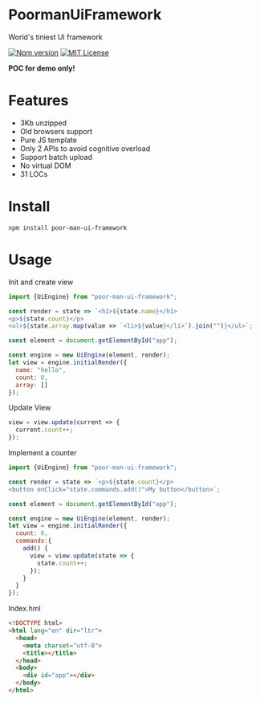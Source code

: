# PoormanUiFramework
World's tiniest UI framework

[![Npm version](https://img.shields.io/npm/v/poor-man-ui-framework.svg)](https://www.npmjs.com/package/poor-man-ui-framework)
[![MIT License](https://img.shields.io/github/license/David-Desmaisons/PoormanUiFramework.svg)](https://github.com/David-Desmaisons/PoormanUiFramework/blob/master/LICENSE)


**POC for demo only!**

# Features

* 3Kb unzipped
* Old browsers support
* Pure JS template 
* Only 2 APIs to avoid cognitive overload
* Support batch upload
* No virtual DOM
* 31 LOCs

# Install

```
npm install poor-man-ui-framework
```


# Usage

Init and create view
``` javascript
import {UiEngine} from "poor-man-ui-framework";

const render = state => `<h1>${state.name}</h1>
<p>${state.count}</p>
<ul>${state.array.map(value => `<li>${value}</li>`).join("")}</ul>`;

const element = document.getElementById("app");

const engine = new UiEngine(element, render);
let view = engine.initialRender({
  name: "hello",
  count: 0,
  array: []
});
```


Update View
``` javascript
view = view.update(current => {
  current.count++;
});
```

Implement a counter
``` javascript
import {UiEngine} from "poor-man-ui-framework";

const render = state => `<p>${state.count}</p>
<button onClick="state.commands.add()">My button</button>`;

const element = document.getElementById("app");

const engine = new UiEngine(element, render);
let view = engine.initialRender({
  count: 0,
  commands:{
    add() {
      view = view.update(state => {
        state.count++;
      });
    }
  }
});
```

Index.hml

``` html
<!DOCTYPE html>
<html lang="en" dir="ltr">
  <head>
    <meta charset="utf-8">
    <title></title>
  </head>
  <body>
    <div id="app"></div>
  </body>
</html>
```




